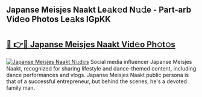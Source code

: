 ## Japanse Meisjes Naakt Le𝚊k𝚎d N𝚞𝚍e - Part-arb Vid𝚎o Photos Le𝚊ks IGpKK

# <h2><a href="http://fb5wde.evod.top/?m=Japanse+Meisjes+Naakt">🔗 👉🔴 Japanse Meisjes Naakt Vid𝚎o Ph𝚘t𝚘s</a></h2>

[![Japanse Meisjes Naakt N𝚞d𝚎s](https://i.imgur.com/8V9OHl7.gif)](http://fb5wde.evod.top/?m=Japanse+Meisjes+Naakt)
Social media influencer Japanse Meisjes Naakt, recognized for sharing lifestyle and dance-themed content, including dance performances and vlogs. Japanse Meisjes Naakt public persona is that of a successful entrepreneur, but behind the scenes, he's a devoted family man. 
